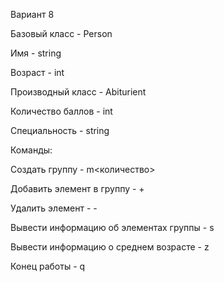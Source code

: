 Вариант 8

Базовый класс - Person

Имя - string

Возраст - int 

Производный класс - Abiturient

Количество баллов - int

Специальность - string

Команды:

Создать группу - m<количество>

Добавить элемент в группу - +

Удалить элемент - -

Вывести информацию об элементах группы - s

Вывести информацию о среднем возрасте - z

Конец работы - q
